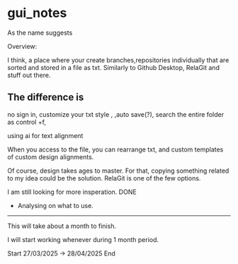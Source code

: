 # gui_notes
As the name suggests

Overview:

  I think, a place where your create branches,repositories individually that are sorted and stored in a file as txt. Similarly to Github Desktop, RelaGit and stuff out there.

  The difference is 
  -
  no sign in, 
  customize your txt style ,
  ,auto save(?),
  search the entire folder as control +f, 

  using ai for text alignment

  When you access to the file, you can rearrange txt, and custom templates of custom design alignments.
    
  Of course, design takes ages to master. For that, copying something related to my idea could be the solution.
  RelaGit is one of the few options.

  I am still looking for more insperation. DONE
  - Analysing on what to use. 


--------

  This will take about a month to finish.

  I will start working whenever during 1 month period.

  Start 27/03/2025 ->  28/04/2025 End
